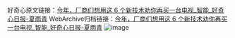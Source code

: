 好奇心原文链接：[今年，厂商们想用这 6 个新技术劝你再买一台电视_智能_好奇心日报-夏雨青](https://www.qdaily.com/articles/5108.html)
WebArchive归档链接：[今年，厂商们想用这 6 个新技术劝你再买一台电视_智能_好奇心日报-夏雨青](http://web.archive.org/web/20190623163923/https://www.qdaily.com/articles/5108.html)
![image](http://ww3.sinaimg.cn/large/007d5XDply1g3wd69vzwaj30u09rtu0x)
